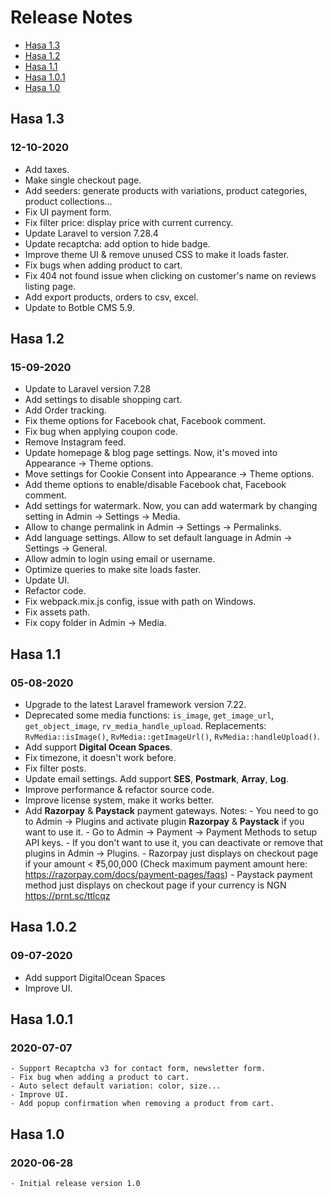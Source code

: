 # Release Notes

- [Hasa 1.3](#version_1_3)
- [Hasa 1.2](#version_1_2)
- [Hasa 1.1](#version_1_1)
- [Hasa 1.0.1](#version_1_0_1)
- [Hasa 1.0](#version_1_0)

## Hasa 1.3
### 12-10-2020

- Add taxes.
- Make single checkout page.
- Add seeders: generate products with variations, product categories, product collections...
- Fix UI payment form.
- Fix filter price: display price with current currency.
- Update Laravel to version 7.28.4
- Update recaptcha: add option to hide badge.
- Improve theme UI & remove unused CSS to make it loads faster.
- Fix bugs when adding product to cart.
- Fix 404 not found issue when clicking on customer's name on reviews listing page.
- Add export products, orders to csv, excel.
- Update to Botble CMS 5.9.

## Hasa 1.2
### 15-09-2020

- Update to Laravel version 7.28
- Add settings to disable shopping cart.
- Add Order tracking.
- Fix theme options for Facebook chat, Facebook comment.
- Fix bug when applying coupon code.
- Remove Instagram feed.
- Update homepage & blog page settings. Now, it's moved into Appearance -> Theme options.
- Move settings for Cookie Consent into Appearance -> Theme options.
- Add theme options to enable/disable Facebook chat, Facebook comment.
- Add settings for watermark. Now, you can add watermark by changing setting in Admin -> Settings -> Media.
- Allow to change permalink in Admin -> Settings -> Permalinks.
- Add language settings. Allow to set default language in Admin -> Settings -> General.
- Allow admin to login using email or username.
- Optimize queries to make site loads faster.
- Update UI.
- Refactor code.
- Fix webpack.mix.js config, issue with path on Windows.
- Fix assets path.
- Fix copy folder in Admin -> Media.

## Hasa 1.1
### 05-08-2020
- Upgrade to the latest Laravel framework version 7.22.
- Deprecated some media functions: `is_image`, `get_image_url`, `get_object_image`, `rv_media_handle_upload`. 
  Replacements: `RvMedia::isImage()`, `RvMedia::getImageUrl()`, `RvMedia::handleUpload()`.
- Add support **Digital Ocean Spaces**.
- Fix timezone, it doesn't work before.
- Fix filter posts.
- Update email settings. Add support **SES**, **Postmark**, **Array**, **Log**.
- Improve performance & refactor source code.
- Improve license system, make it works better.
- Add **Razorpay** & **Paystack** payment gateways. 
    Notes: 
        - You need to go to Admin -> Plugins and activate plugin **Razorpay** & **Paystack** if you want to use it. 
        - Go to Admin -> Payment -> Payment Methods to setup API keys. 
        - If you don't want to use it, you can deactivate or remove that plugins in Admin -> Plugins.
        - Razorpay just displays on checkout page if your amount < ₹5,00,000 (Check maximum payment amount here: https://razorpay.com/docs/payment-pages/faqs)
        - Paystack payment method just displays on checkout page if your currency is NGN https://prnt.sc/ttlcqz
        
## Hasa 1.0.2
### 09-07-2020

- Add support DigitalOcean Spaces
- Improve UI.

<a name="version_1_0_1"></a>
## Hasa 1.0.1
### 2020-07-07
    - Support Recaptcha v3 for contact form, newsletter form.
    - Fix bug when adding a product to cart.
    - Auto select default variation: color, size...
    - Improve UI.
    - Add popup confirmation when removing a product from cart.
    
<a name="version_1_0"></a>
## Hasa 1.0
### 2020-06-28
    - Initial release version 1.0
